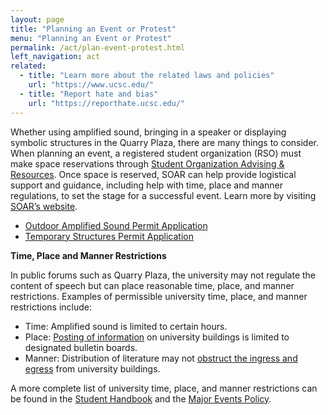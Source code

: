 ```yaml
---
layout: page
title: "Planning an Event or Protest"
menu: "Planning an Event or Protest"
permalink: /act/plan-event-protest.html
left_navigation: act
related:
  - title: "Learn more about the related laws and policies"
    url: "https://www.ucsc.edu/"
  - title: "Report hate and bias"
    url: "https://reporthate.ucsc.edu/"
---
```


Whether using amplified sound, bringing in a speaker or displaying symbolic structures in the Quarry Plaza, there are many things to consider. When planning an event, a registered student organization (RSO) must make space reservations through [Student Organization Advising & Resources](http://soar.ucsc.edu/). Once space is reserved, SOAR can help provide logistical support and guidance, including help with time, place and manner regulations, to set the stage for a successful event. Learn more by visiting [SOAR’s website](https://soar.ucsc.edu/event-planning/index.html).

* [Outdoor Amplified Sound Permit Application](https://docs.google.com/forms/d/e/1FAIpQLSdfVVhxOr2oj4_Vpo0v5fTNIzt76T1HFecvuDo4e3_2VlsO-A/viewform)
* [Temporary Structures Permit Application](https://docs.google.com/forms/d/e/1FAIpQLSduyFMwXQ-hui4Zx5dSc2JHHpsP5CzhLCZSsAK3hF_gZwBZ3w/viewform)

**Time, Place and Manner Restrictions**

In public forums such as Quarry Plaza, the university may not regulate the content of speech but can place reasonable time, place, and manner restrictions. Examples of permissible university time, place, and manner restrictions include:

- Time: Amplified sound is limited to certain hours. 
- Place: [Posting of information](https://someca.ucsc.edu/plan-your-project/protocols.html#posting-fliers) on university buildings is limited to designated bulletin boards.
- Manner: Distribution of literature may not [obstruct the ingress and egress](https://deanofstudents.ucsc.edu/student-conduct/student-handbook/100.003.pdf) from university buildings. 

A more complete list of university time, place, and manner restrictions can be found in the [Student Handbook](https://deanofstudents.ucsc.edu/student-conduct/student-handbook/index.html) and the [Major Events Policy](https://ucscpolicy.ellucid.com/pman/documents/view/238/?security=44967c3c459180e329345982ccada27606a02039).







